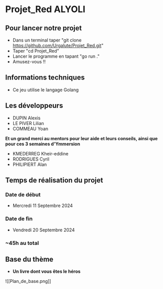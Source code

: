 # Projet_Red ALYOLI

## Pour lancer notre projet

- Dans un terminal taper "git clone https://github.com/Urgalute/Projet_Red.git"
- Taper "cd Projet_Red"
- Lancer le programme en tapant "go run ."
- Amusez-vous !!

## Informations techniques

- Ce jeu utilise le langage Golang

## Les développeurs

- DUPIN Alexis
- LE PIVER Lilian
- COMMEAU Yoan

**Et un grand merci au mentors pour leur aide et leurs conseils, ainsi que pour ces 3 semaines d'Ymmersion**

- KMEDERREG Kheir-eddine
- RODRIGUES Cyril
- PHILIPIERT Alan

## Temps de réalisation du projet

### Date de début
- Mercredi 11 Septembre 2024

### Date de fin
- Vendredi 20 Septembre 2024

### ~45h au total 

## Base du thème 

- **Un livre dont vous êtes le héros**

![[Plan_de_base.png]]